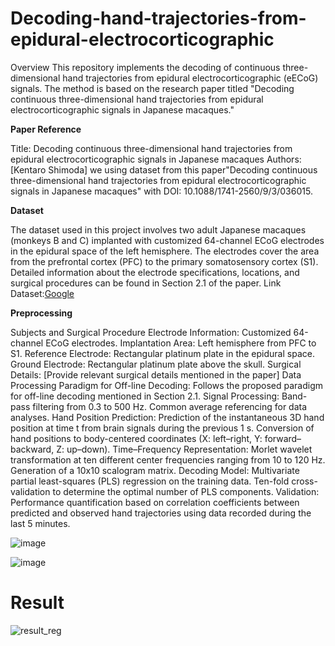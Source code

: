 # Decoding-hand-trajectories-from-epidural-electrocorticographic
Overview
This repository implements the decoding of continuous three-dimensional hand trajectories from epidural electrocorticographic (eECoG) signals. The method is based on the research paper titled "Decoding continuous three-dimensional hand trajectories from epidural electrocorticographic signals in Japanese macaques."

**Paper Reference**

Title: Decoding continuous three-dimensional hand trajectories from epidural electrocorticographic signals in Japanese macaques
Authors: [Kentaro Shimoda]
we using dataset from this paper"Decoding continuous three-dimensional hand trajectories from epidural electrocorticographic signals in Japanese macaques" with DOI: 10.1088/1741-2560/9/3/036015.

**Dataset**

The dataset used in this project involves two adult Japanese macaques (monkeys B and C) implanted with customized 64-channel ECoG electrodes in the epidural space of the left hemisphere. The electrodes cover the area from the prefrontal cortex (PFC) to the primary somatosensory cortex (S1). Detailed information about the electrode specifications, locations, and surgical procedures can be found in Section 2.1 of the paper.
Link Dataset:[Google](https://github.com/openlists/ElectrophysiologyData)

**Preprocessing**

Subjects and Surgical Procedure
Electrode Information: Customized 64-channel ECoG electrodes.
Implantation Area: Left hemisphere from PFC to S1.
Reference Electrode: Rectangular platinum plate in the epidural space.
Ground Electrode: Rectangular platinum plate above the skull.
Surgical Details: [Provide relevant surgical details mentioned in the paper]
Data Processing
Paradigm for Off-line Decoding: Follows the proposed paradigm for off-line decoding mentioned in Section 2.1.
Signal Processing:
Band-pass filtering from 0.3 to 500 Hz.
Common average referencing for data analyses.
Hand Position Prediction:
Prediction of the instantaneous 3D hand position at time t from brain signals during the previous 1 s.
Conversion of hand positions to body-centered coordinates (X: left–right, Y: forward–backward, Z: up–down).
Time–Frequency Representation:
Morlet wavelet transformation at ten different center frequencies ranging from 10 to 120 Hz.
Generation of a 10x10 scalogram matrix.
Decoding Model:
Multivariate partial least-squares (PLS) regression on the training data.
Ten-fold cross-validation to determine the optimal number of PLS components.
Validation:
Performance quantification based on correlation coefficients between predicted and observed hand trajectories using data recorded during the last 5 minutes.

![image](https://github.com/thehabibimm/Decoding-hand-trajectories-from-epidural-electrocorticographic/assets/123571190/74ba04e3-b26f-49ea-be96-8bcc92e7befa)


![image](https://github.com/thehabibimm/Decoding-hand-trajectories-from-epidural-electrocorticographic/assets/123571190/e93eb059-f373-4c3d-a4a8-52a96866c1dc)


# **Result**

![result_reg](https://github.com/thehabibimm/Decoding-hand-trajectories-from-epidural-electrocorticographic/assets/123571190/15df146a-34cc-4b5b-bc1d-87933448fcd4)


